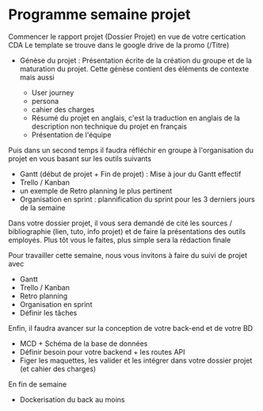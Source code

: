 # Programme semaine projet

Commencer le rapport projet (Dossier Projet) en vue de votre certication CDA
Le template se trouve dans le google drive de la promo (/Titre)

- Génèse du projet : Présentation écrite de la création du groupe et de la maturation du projet. Cette génèse contient des éléments de contexte mais aussi

  - User journey
  - persona
  - cahier des charges
  - Résumé du projet en anglais, c'est la traduction en anglais de la description non technique du projet en français
  - Présentation de l'équipe

Puis dans un second temps il faudra réfléchir en groupe à l'organisation du projet en vous basant sur les outils suivants

- Gantt (début de projet + Fin de projet) : Mise à jour du Gantt effectif
- Trello / Kanban
- un exemple de Retro planning le plus pertinent
- Organisation en sprint : plannification du sprint pour les 3 derniers jours de la semaine

Dans votre dossier projet, il vous sera demandé de cité les sources / bibliographie (lien, tuto, info projet) et de faire la présentations des outils employés. Plus tôt vous le faites, plus simple sera la rédaction finale

Pour travailler cette semaine, nous vous invitons à faire du suivi de projet avec

- Gantt
- Trello / Kanban
- Retro planning
- Organisation en sprint
- Définir les tâches

Enfin, il faudra avancer sur la conception de votre back-end et de votre BD

- MCD + Schéma de la base de données
- Définir besoin pour votre backend + les routes API
- Figer les maquettes, les valider et les intégrer dans votre dossier projet (et cahier des charges)

En fin de semaine

- Dockerisation du back au moins
